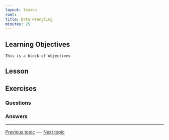 ```yaml
---
layout: lesson
root: .
title: Data wrangling
minutes: 25
---
```


<!-- rename file with the lesson name replacing template -->

## Learning Objectives 

    This is a block of objectives


## Lesson 


## Exercises

### Questions

### Answers



---

[Previous topic]() --- [Next topic]()


